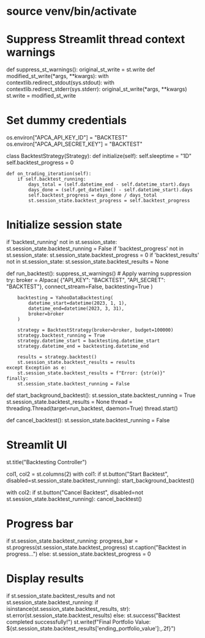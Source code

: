

# source venv/bin/activate


# Suppress Streamlit thread context warnings
def suppress_st_warnings():
    original_st_write = st.write
    def modified_st_write(*args, **kwargs):
        with contextlib.redirect_stdout(sys.stdout):
            with contextlib.redirect_stderr(sys.stderr):
                original_st_write(*args, **kwargs)
    st.write = modified_st_write

# Set dummy credentials
os.environ["APCA_API_KEY_ID"] = "BACKTEST"
os.environ["APCA_API_SECRET_KEY"] = "BACKTEST"

class BacktestStrategy(Strategy):
    def initialize(self):
        self.sleeptime = "1D"
        self.backtest_progress = 0
        
    def on_trading_iteration(self):
        if self.backtest_running:
            days_total = (self.datetime_end - self.datetime_start).days
            days_done = (self.get_datetime() - self.datetime_start).days
            self.backtest_progress = days_done / days_total
            st.session_state.backtest_progress = self.backtest_progress

# Initialize session state
if 'backtest_running' not in st.session_state:
    st.session_state.backtest_running = False
if 'backtest_progress' not in st.session_state:
    st.session_state.backtest_progress = 0
if 'backtest_results' not in st.session_state:
    st.session_state.backtest_results = None

def run_backtest():
    suppress_st_warnings()  # Apply warning suppression
    try:
        broker = Alpaca(
            {"API_KEY": "BACKTEST", "API_SECRET": "BACKTEST"},
            connect_stream=False,
            backtesting=True
        )
        
        backtesting = YahooDataBacktesting(
            datetime_start=datetime(2023, 1, 1),
            datetime_end=datetime(2023, 3, 31),
            broker=broker
        )
        
        strategy = BacktestStrategy(broker=broker, budget=100000)
        strategy.backtest_running = True
        strategy.datetime_start = backtesting.datetime_start
        strategy.datetime_end = backtesting.datetime_end
        
        results = strategy.backtest()
        st.session_state.backtest_results = results
    except Exception as e:
        st.session_state.backtest_results = f"Error: {str(e)}"
    finally:
        st.session_state.backtest_running = False

def start_background_backtest():
    st.session_state.backtest_running = True
    st.session_state.backtest_results = None
    thread = threading.Thread(target=run_backtest, daemon=True)
    thread.start()

def cancel_backtest():
    st.session_state.backtest_running = False

# Streamlit UI
st.title("Backtesting Controller")

col1, col2 = st.columns(2)
with col1:
    if st.button("Start Backtest", disabled=st.session_state.backtest_running):
        start_background_backtest()

with col2:
    if st.button("Cancel Backtest", disabled=not st.session_state.backtest_running):
        cancel_backtest()

# Progress bar
if st.session_state.backtest_running:
    progress_bar = st.progress(st.session_state.backtest_progress)
    st.caption("Backtest in progress...")
else:
    st.session_state.backtest_progress = 0

# Display results
if st.session_state.backtest_results and not st.session_state.backtest_running:
    if isinstance(st.session_state.backtest_results, str):
        st.error(st.session_state.backtest_results)
    else:
        st.success("Backtest completed successfully!")
        st.write(f"Final Portfolio Value: ${st.session_state.backtest_results['ending_portfolio_value']:,.2f}")
